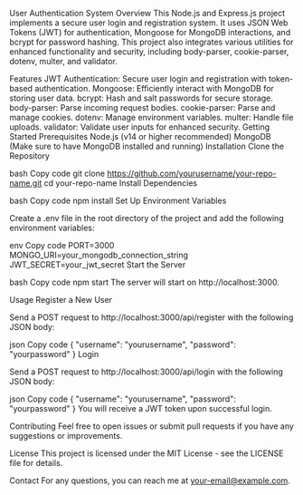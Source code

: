 User Authentication System
Overview
This Node.js and Express.js project implements a secure user login and registration system. It uses JSON Web Tokens (JWT) for authentication, Mongoose for MongoDB interactions, and bcrypt for password hashing. This project also integrates various utilities for enhanced functionality and security, including body-parser, cookie-parser, dotenv, multer, and validator.

Features
JWT Authentication: Secure user login and registration with token-based authentication.
Mongoose: Efficiently interact with MongoDB for storing user data.
bcrypt: Hash and salt passwords for secure storage.
body-parser: Parse incoming request bodies.
cookie-parser: Parse and manage cookies.
dotenv: Manage environment variables.
multer: Handle file uploads.
validator: Validate user inputs for enhanced security.
Getting Started
Prerequisites
Node.js (v14 or higher recommended)
MongoDB (Make sure to have MongoDB installed and running)
Installation
Clone the Repository

bash
Copy code
git clone https://github.com/yourusername/your-repo-name.git
cd your-repo-name
Install Dependencies

bash
Copy code
npm install
Set Up Environment Variables

Create a .env file in the root directory of the project and add the following environment variables:

env
Copy code
PORT=3000
MONGO_URI=your_mongodb_connection_string
JWT_SECRET=your_jwt_secret
Start the Server

bash
Copy code
npm start
The server will start on http://localhost:3000.

Usage
Register a New User

Send a POST request to http://localhost:3000/api/register with the following JSON body:

json
Copy code
{
  "username": "yourusername",
  "password": "yourpassword"
}
Login

Send a POST request to http://localhost:3000/api/login with the following JSON body:

json
Copy code
{
  "username": "yourusername",
  "password": "yourpassword"
}
You will receive a JWT token upon successful login.

Contributing
Feel free to open issues or submit pull requests if you have any suggestions or improvements.

License
This project is licensed under the MIT License - see the LICENSE file for details.

Contact
For any questions, you can reach me at your-email@example.com.
